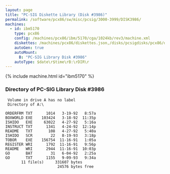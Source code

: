 ```yaml
---
layout: page
title: "PC-SIG Diskette Library (Disk #3986)"
permalink: /software/pcx86/sw/misc/pcsig/3000-3999/DISK3986/
machines:
  - id: ibm5170
    type: pcx86
    config: /machines/pcx86/ibm/5170/cga/1024kb/rev3/machine.xml
    diskettes: /machines/pcx86/diskettes.json,/disks/pcsigdisks/pcx86/diskettes.json
    autoGen: true
    autoMount:
      B: "PC-SIG Library Disk #3986"
    autoType: $date\r$time\rB:\rDIR\r
---
```


{% include machine.html id="ibm5170" %}

### Directory of PC-SIG Library Disk #3986

     Volume in drive A has no label
     Directory of A:\

    ORDERFRM TXT      1014   3-19-92   8:57a
    BOXWORLD EXE    103424   3-18-92  11:35p
    ISHIDO   EXE     63022   4-27-92   5:16a
    INSTRUCT TXT      1341   4-24-92  12:14p
    README   TXT       108   4-27-92   5:40a
    ISHIDO   SCR        22   8-19-93   3:18p
    TOBOR    EXE    156754  11-16-91   1:05a
    REGISTER WRI      1792  11-16-91   9:56p
    README   WRI      2944  11-16-91  10:03p
    GO       BAT        31   6-04-92   2:25a
    GO       TXT      1155   9-09-93   9:34a
           11 file(s)     331607 bytes
                           24576 bytes free
